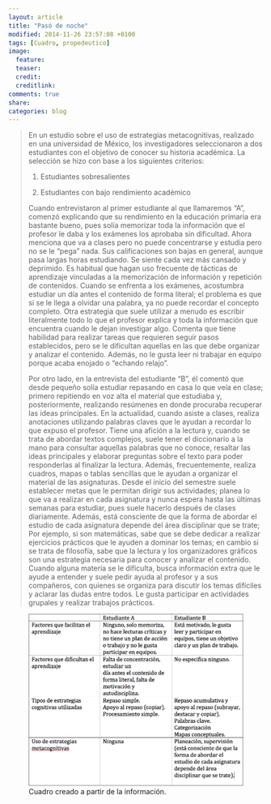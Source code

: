 ```yaml
---
layout: article
title: "Pasó de noche"
modified: 2014-11-26 23:57:08 +0100
tags: [Cuadro, propedeutico]
image:
  feature: 
  teaser: 
  credit: 
  creditlink: 
comments: true
share: 
categories: blog
---
```


> En un estudio sobre el uso de estrategias metacognitivas, realizado en una universidad de México, los investigadores seleccionaron a dos estudiantes con el objetivo de conocer su historia académica. La selección se hizo con base a los siguientes criterios: 
>
> 1. Estudiantes sobresalientes
>
> 2. Estudiantes con bajo rendimiento académico
>
> Cuando entrevistaron al primer estudiante al que llamaremos “A”, comenzó explicando que su rendimiento en la educación primaria era bastante bueno, pues solía memorizar toda la información que el profesor le daba y los exámenes los aprobaba sin dificultad. Ahora menciona que va a clases pero no puede concentrarse y estudia pero no se le “pega” nada. Sus calificaciones son bajas en general, aunque pasa largas horas estudiando. Se siente cada vez más cansado y deprimido. Es habitual que hagan uso frecuente de tácticas de aprendizaje vinculadas a la memorización de información y repetición de contenidos. Cuando se enfrenta a los exámenes, acostumbra estudiar un día antes el contenido de forma literal; el problema es que si se le llega a olvidar una palabra, ya no puede recordar el concepto completo. Otra estrategia que suele utilizar a menudo es escribir literalmente todo lo que el profesor explica y toda la información que encuentra cuando le dejan investigar algo. Comenta que tiene habilidad para realizar tareas que requieren seguir pasos establecidos, pero se le dificultan aquellas en las que debe organizar y analizar el contenido. Además, no le gusta leer ni trabajar en equipo porque acaba enojado o “echando relajo”.
>
> Por otro lado, en la entrevista del estudiante “B”, él comentó que desde pequeño solía estudiar repasando en casa lo que veía en clase; primero repitiendo en voz alta el material que estudiaba y, posteriormente, realizando resúmenes en donde procuraba recuperar las ideas principales. En la actualidad, cuando asiste a clases, realiza anotaciones utilizando palabras claves que le ayudan a recordar lo que expuso el profesor. Tiene una afición a la lectura y, cuando se trata de abordar textos complejos, suele tener el diccionario a la mano para consultar aquellas palabras que no conoce, resaltar las ideas principales y elaborar preguntas sobre el texto para poder responderlas al finalizar la lectura. Además, frecuentemente, realiza cuadros, mapas o tablas sencillas que le ayudan a organizar el material de las asignaturas. Desde el inicio del semestre suele establecer metas que le permitan dirigir sus actividades; planea lo que va a realizar en cada asignatura y nunca espera hasta las últimas semanas para estudiar, pues suele hacerlo después de clases diariamente. Además, está consciente de que la forma de abordar el estudio de cada asignatura depende del área disciplinar que se trate; Por ejemplo, si son matemáticas, sabe que se debe dedicar a realizar ejercicios prácticos que le ayuden a dominar los temas; en cambio si se trata de filosofía, sabe que la lectura y los organizadores gráficos son una estrategia necesaria para conocer y analizar el contenido. Cuando alguna materia se le dificulta, busca información extra que le ayude a entender y suele pedir ayuda al profesor y a sus compañeros, con quienes se organiza para discutir los temas difíciles y aclarar las dudas entre todos. Le gusta participar en actividades grupales y realizar trabajos prácticos.

<figure>
  <a href="/images/paso_de_noche.jpg"><img src="/images/paso_de_noche.jpg"></a>
  <figcaption>Cuadro creado a partir de la información.</figcaption>
</figure>